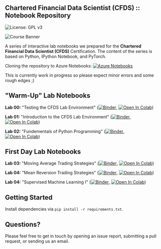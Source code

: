## Chartered Financial Data Scientist (CFDS) :: Notebook Repository

![License: GPL v3](https://img.shields.io/badge/License-GPLv3-blue.svg)

![Course Banner](https://github.com/financial-data-science/CFDS-4/blob/master/banner.png)

A series of interactive lab notebooks we prepared for the **Chartered Financial Data Scientist (CFDS)** Certification. The content of the series is based on Python, IPython Notebook, and PyTorch.

Cloning the repository to Azure Notebooks: [![Azure Notebooks](https://notebooks.azure.com/launch.png)](https://notebooks.azure.com/import/gh/financial-data-science/CFDS)

This is currently work in progress so please expect minor errors and some rough edges ;)

## "Warm-Up" Lab Notebooks

**Lab 00:** "Testing the CFDS Lab Environment" ([![Binder](https://mybinder.org/badge_logo.svg)](https://mybinder.org/v2/gh/financial-data-science/CFDS/master?filepath=lab_00%2Fcfds_lab_00.ipynb), [![Open In Colab](https://colab.research.google.com/assets/colab-badge.svg)](https://colab.research.google.com/github/financial-data-science/CFDS/blob/master/lab_00/cfds_colab_00.ipynb))

**Lab 01:** "Introduction to the CFDS Lab Environment" ([![Binder](https://mybinder.org/badge_logo.svg)](https://mybinder.org/v2/gh/financial-data-science/CFDS/master?filepath=lab_01%2Fcfds_lab_01.ipynb), [![Open In Colab](https://colab.research.google.com/assets/colab-badge.svg)](https://colab.research.google.com/github/financial-data-science/CFDS/blob/master/lab_01/cfds_colab_01.ipynb))

**Lab 02:** "Fundementals of Python Programming" ([![Binder](https://mybinder.org/badge_logo.svg)](https://mybinder.org/v2/gh/financial-data-science/CFDS/master?filepath=lab_02%2Fcfds_lab_02.ipynb), [![Open In Colab](https://colab.research.google.com/assets/colab-badge.svg)](https://colab.research.google.com/github/financial-data-science/CFDS/blob/master/lab_02/cfds_colab_02.ipynb))

## First Day Lab Notebooks

**Lab 03:** "Moving Average Trading Strategies" ([![Binder](https://mybinder.org/badge_logo.svg)](https://mybinder.org/v2/gh/financial-data-science/CFDS/master?filepath=lab_03%2Fcfds_lab_03.ipynb), [![Open In Colab](https://colab.research.google.com/assets/colab-badge.svg)](https://colab.research.google.com/github/financial-data-science/CFDS/blob/master/lab_03/cfds_colab_03.ipynb))

**Lab 04:** "Mean Reversion Trading Strategies" ([![Binder](https://mybinder.org/badge_logo.svg)](https://mybinder.org/v2/gh/financial-data-science/CFDS/master?filepath=lab_04%2Fcfds_lab_04.ipynb), [![Open In Colab](https://colab.research.google.com/assets/colab-badge.svg)](https://colab.research.google.com/github/financial-data-science/CFDS/blob/master/lab_04/cfds_colab_04.ipynb))

**Lab 04:** "Supervised Machine Learning I" ([![Binder](https://mybinder.org/badge_logo.svg)](https://mybinder.org/v2/gh/financial-data-science/CFDS/master?filepath=lab_05%2Fcfds_lab_05.ipynb), [![Open In Colab](https://colab.research.google.com/assets/colab-badge.svg)](https://colab.research.google.com/github/financial-data-science/CFDS/blob/master/lab_05/cfds_colab_05.ipynb))

<!---

**Lab 05:** "Unsupervised Machine Learning" ([![Open In Colab](https://colab.research.google.com/assets/colab-badge.svg)](https://colab.research.google.com/github/financial-data-science/CFDS-4/blob/master/lab_05/cfds_colab_05.ipynb))

**Lab 06:** "Deep Learning - Artificial Neural Networks" ([![Open In Colab](https://colab.research.google.com/assets/colab-badge.svg)](https://colab.research.google.com/github/financial-data-science/CFDS-4/blob/master/lab_06/cfds_colab_06.ipynb))

**Lab 07:** "Deep Learning - Convolutional Neural Networks" ([![Open In Colab](https://colab.research.google.com/assets/colab-badge.svg)](https://colab.research.google.com/github/financial-data-science/CFDS-4/blob/master/lab_07/cfds_colab_07.ipynb))

**Lab 08:** "Deep Learning - Long Short-Term Memory Neural Networks" (CPU: [![Open In Colab](https://colab.research.google.com/assets/colab-badge.svg)](https://colab.research.google.com/github/financial-data-science/CFDS-4/blob/master/lab_08/cfds_colab_08.ipynb), GPU: [![Open In Colab](https://colab.research.google.com/assets/colab-badge.svg)](https://colab.research.google.com/github/financial-data-science/CFDS-4/blob/master/lab_08/cfds_colab_08_gpu.ipynb))

-->

## Getting Started

Install dependencies via `pip install -r requirements.txt`.

## Questions?

Please feel free to get in touch by opening an issue report, submitting a pull request, or sending us an email.
